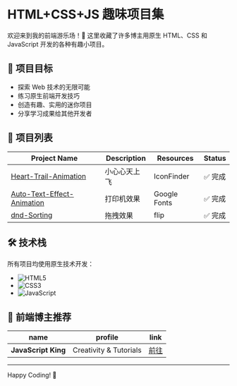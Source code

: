 # HTML+CSS+JS 趣味项目集

欢迎来到我的前端游乐场！🎢 这里收藏了许多博主用原生 HTML、CSS 和 JavaScript 开发的各种有趣小项目。

## 🎯 项目目标

- 探索 Web 技术的无限可能
- 练习原生前端开发技巧
- 创造有趣、实用的迷你项目
- 分享学习成果给其他开发者

## 🚀 项目列表

| Project Name                    | Description  | Resources    | Status  |
| ------------------------------- | ------------ | ------------ | ------- |
| [Heart-Trail-Animation](#)      | 小心心天上飞 | IconFinder   | ✅ 完成 |
| [Auto-Text-Effect-Animation](#) | 打印机效果   | Google Fonts | ✅ 完成 |
| [dnd-Sorting](#)                | 拖拽效果     | flip         | ✅ 完成 |

## 🛠️ 技术栈

所有项目均使用原生技术开发：

- ![HTML5](https://img.shields.io/badge/-HTML5-E34F26?logo=html5&logoColor=white)
- ![CSS3](https://img.shields.io/badge/-CSS3-1572B6?logo=css3&logoColor=white)
- ![JavaScript](https://img.shields.io/badge/-JavaScript-F7DF1E?logo=javascript&logoColor=black)

## 📢 前端博主推荐

| name                | profile                | link                                            |
| ------------------- | ---------------------- | ----------------------------------------------- |
| **JavaScript King** | Creativity & Tutorials | [前往](https://www.youtube.com/@JavaScriptKing) |

---

Happy Coding! 🎉
